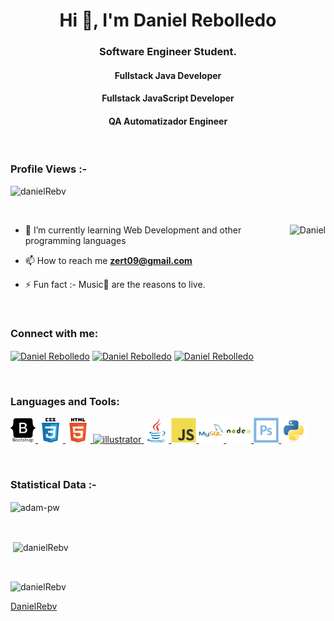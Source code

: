 <h1 align="center">Hi 👋, I'm Daniel Rebolledo</h1>
<h3 align="center"> Software Engineer Student.</h3>
<h4 align="center"> Fullstack Java Developer</h4>
<h4 align="center"> Fullstack JavaScript Developer</h4>
<h4 align="center"> QA Automatizador Engineer</h4>

<br>

<p align="right"> <h3>Profile Views :-</h3> <img src="https://komarev.com/ghpvc/?username=danielRebv&label=Profile%20views&color=0e75b6&style=flat"
    alt="danielRebv" /> 
  </p>

<br>

<p><img align="right" src="https://c.tenor.com/yF2cZxmDRjQAAAAC/glootie-app.gif" alt="Daniel" /></p>


- 🌱 I’m currently learning Web Development and other programming languages

- 📫 How to reach me **zert09@gmail.com**

- ⚡ Fun fact :- Music🎵 are the reasons to live.

<br>

<h3 align="left">Connect with me:</h3>
<p align="left">
  <a href="https://www.linkedin.com/in/danielrebolledov/" target="blank"><img align="center"
      src="https://raw.githubusercontent.com/rahuldkjain/github-profile-readme-generator/master/src/images/icons/Social/linked-in-alt.svg"
      alt="Daniel Rebolledo" height="30" width="40" /></a>
  <a href="https://www.facebook.com/bephomet/" target="blank"><img align="center"
      src="https://raw.githubusercontent.com/rahuldkjain/github-profile-readme-generator/master/src/images/icons/Social/facebook.svg"
      alt="Daniel Rebolledo" height="30" width="40" /></a>
  <a href="https://instagram.com/duym1" target="blank"><img align="center"
      src="https://raw.githubusercontent.com/rahuldkjain/github-profile-readme-generator/master/src/images/icons/Social/instagram.svg"
      alt="Daniel Rebolledo" height="30" width="40" /></a>
  
</p>

<br>

<h3 align="left">Languages and Tools:</h3>
<p align="left">
     <a href="https://getbootstrap.com" target="_blank" rel="noreferrer">
    <img src="https://raw.githubusercontent.com/devicons/devicon/master/icons/bootstrap/bootstrap-plain-wordmark.svg" alt="bootstrap" width="40" height="40" /> </a>
     <a href="https://www.w3schools.com/css/" target="_blank"
    rel="noreferrer"> <img src="https://raw.githubusercontent.com/devicons/devicon/master/icons/css3/css3-original-wordmark.svg" alt="css3"
      width="40" height="40" /> </a> <a href="https://www.w3.org/html/" target="_blank" rel="noreferrer"> <img
      src="https://raw.githubusercontent.com/devicons/devicon/master/icons/html5/html5-original-wordmark.svg"
      alt="html5" width="40" height="40" /> </a> <a href="https://www.adobe.com/in/products/illustrator.html"
    target="_blank" rel="noreferrer"> <img
      src="https://www.vectorlogo.zone/logos/adobe_illustrator/adobe_illustrator-icon.svg" alt="illustrator" width="40"
      height="40" /> </a> <a href="https://www.java.com" target="_blank" rel="noreferrer"> <img
      src="https://raw.githubusercontent.com/devicons/devicon/master/icons/java/java-original.svg" alt="java" width="40"
      height="40" /> </a> <a href="https://developer.mozilla.org/en-US/docs/Web/JavaScript" target="_blank"
    rel="noreferrer"> <img
      src="https://raw.githubusercontent.com/devicons/devicon/master/icons/javascript/javascript-original.svg"
      alt="javascript" width="40" height="40" /> </a> <a href="https://www.mysql.com/" target="_blank" rel="noreferrer"> <img
      src="https://raw.githubusercontent.com/devicons/devicon/master/icons/mysql/mysql-original-wordmark.svg"
      alt="mysql" width="40" height="40" /> </a> </a> <a href="https://nodejs.org" target="_blank" rel="noreferrer"> <img
      src="https://raw.githubusercontent.com/devicons/devicon/master/icons/nodejs/nodejs-original-wordmark.svg"
      alt="nodejs" width="40" height="40" /> </a></a> <a href="https://www.photoshop.com/en" target="_blank"
    rel="noreferrer"> <img
      src="https://raw.githubusercontent.com/devicons/devicon/master/icons/photoshop/photoshop-line.svg" alt="photoshop"
      width="40" height="40" /> </a> <a href="https://www.python.org" target="_blank" rel="noreferrer"> <img
      src="https://raw.githubusercontent.com/devicons/devicon/master/icons/python/python-original.svg" alt="python"
      width="40" height="40" /> </a></p>

<br>

<h3>Statistical Data :-</h3>
<p><img align="center"
    src="https://github-readme-stats.vercel.app/api/top-langs?username=danielRebv&show_icons=true&locale=en&bg_color=0d1117&text_color=ffffff&layout=compact"
    alt="adam-pw" 
    bg_color=#808080/></p>

<br>

<p>&nbsp;<img align="center" src="https://github-readme-stats.vercel.app/api?username=danielRebv&show_icons=true&locale=en&bg_color=0d1117&text_color=ffffff&repo=convoychat"
    alt="danielRebv" /></p>

<br>

<p><img align="center" src="https://github-readme-streak-stats.herokuapp.com/?user=danielRebv&theme=dark&background=0d1117&date_format=M%20j%5B%2C%20Y%5D" alt="danielRebv" /></p>
      


[DanielRebv](https://github.com/DanielRebv)
